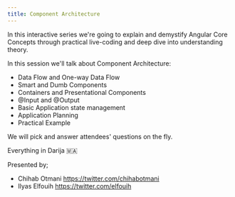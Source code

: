 ```yaml
---
title: Component Architecture
---
```


In this interactive series we're going to explain and demystify Angular Core Concepts through practical live-coding and deep dive into understanding theory.

In this session we'll talk about Component Architecture:
- Data Flow and One-way Data Flow
- Smart and Dumb Components
- Containers and Presentational Components
- @Input and @Output
- Basic Application state management
- Application Planning
- Practical Example

We will pick and answer attendees' questions on the fly.

Everything in Darija 🇲🇦

Presented by; 
- Chihab Otmani  https://twitter.com/chihabotmani
- Ilyas Elfouih  https://twitter.com/elfouih

